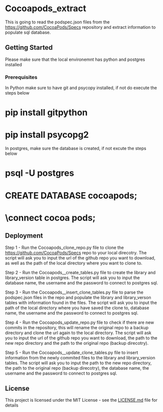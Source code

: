 # Cocoapods_extract
This is going to read the podspec.json files from the https://github.com/CocoaPods/Specs repository and extract information to populate sql database.

## Getting Started

Please make sure that the local environemnt has python and postgres installed

### Prerequisites

In Python make sure to have git and psycopy installed, if not do execute the steps below

# pip install gitpython
# pip install psycopg2

In postgres, make sure the database is created, if not excute the steps below

# psql -U postgres
# CREATE DATABASE cocoapods;
# \connect cocoa pods;

## Deployment

Step 1 - Run the Cocoapods_clone_repo.py file to clone the https://github.com/CocoaPods/Specs repo to your local direcotry. The script will ask you to input the url of the github repo you want to download, as well as the path of the local directory where you want to clone to.

Step 2 - Run the Cocoapods__create_tables.py file to create the library and library_version table in postgres. The script will ask you to input the database name, the username and the password to connect to postgres sql.

Step 3 - Run the Cocoapods__insert_clone_tables.py file to parse the podspec.json files in the repo and populate the library and library_verson tables with information found in the files. The script will ask you to input the path of the local directory where you have saved the clone to, database name, the username and the password to connect to postgres sql.

Step 4 - Run the Cocoapods_update_repo.py file to check if there are new commits in the repository, this will rename the original repo to a backup directory and clone the url again to the local directory. The script will ask you to input the url of the github repo you want to download, the path to the new repo directory and the path to the original repo (backup direcotry).

Step 5 - Run the Cocoapods__update_clone_tables.py file to insert information from the newly commited files to the library and library_version tables. The script will ask you to input the path to the new repo directory, the path to the original repo (backup direcotry), the database name, the username and the password to connect to postgres sql.

## License

This project is licensed under the MIT License - see the [LICENSE.md](LICENSE.md) file for details


